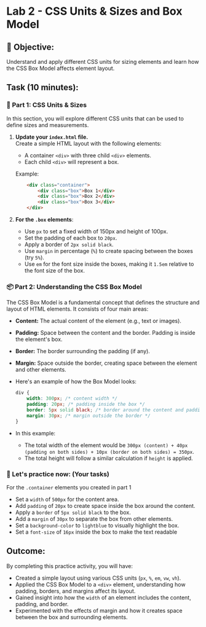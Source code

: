 # Lab 2 - CSS Units & Sizes and Box Model

## 📌 Objective:
Understand and apply different CSS units for sizing elements and learn how the CSS Box Model affects element layout.

## Task (10 minutes):

### 📐  Part 1: CSS Units & Sizes
In this section, you will explore different CSS units that can be used to define sizes and measurements.

1. **Update your `index.html` file.**<br>
Create a simple HTML layout with the following elements:
   - A container `<div>` with three child `<div>` elements.
   - Each child `<div>` will represent a box.
 
    Example:

    ```html
        <div class="container">
            <div class="box">Box 1</div>
            <div class="box">Box 2</div>
            <div class="box">Box 3</div>
        </div>
    ```

2. **For the `.box` elements**:
    - Use `px` to set a fixed width of 150px and height of 100px.
    - Set the padding of each box to `20px`.
    - Apply a border of `2px solid black`.
    - Use `margin` in percentage (`%`) to create spacing between the boxes (try `5%`).
    - Use `em` for the font size inside the boxes, making it `1.5em` relative to the font size of the box.


###  📦 Part 2: Understanding the CSS Box Model

The CSS Box Model is a fundamental concept that defines the structure and layout of HTML elements. It consists of four main areas:

- **Content:** The actual content of the element (e.g., text or images).
- **Padding:** Space between the content and the border. Padding is inside the element's box.
- **Border:** The border surrounding the padding (if any).
- **Margin:** Space outside the border, creating space between the element and other elements.

- Here's an example of how the Box Model looks:

    ```css
    div {
        width: 300px; /* content width */
        padding: 20px; /* padding inside the box */
        border: 5px solid black; /* border around the content and padding */
        margin: 30px; /* margin outside the border */
    }
    ```

- In this example:
    - The total width of the element would be `300px (content) + 40px (padding on both sides) + 10px (border on both sides) = 350px`.
    - The total height will follow a similar calculation if `height` is applied.

### 🔶 Let's practice now: (Your tasks)
For the `.container` elements you created in part 1
   - Set a `width` of `500px` for the content area.
   - Add `padding` of `20px` to create space inside the box around the content.
   - Apply a `border` of `5px solid black` to the box.
   - Add a `margin` of `30px` to separate the box from other elements.
   - Set a `background-color` to `lightblue` to visually highlight the box.
   - Set a `font-size` of `16px` inside the box to make the text readable

## Outcome:
By completing this practice activity, you will have:
- Created a simple layout using various CSS units (`px`, `%`, `em`, `vw`, `vh`).
- Applied the CSS Box Model to a `<div>` element, understanding how padding, borders, and margins affect its layout.
- Gained insight into how the `width` of an element includes the content, padding, and border.
- Experimented with the effects of margin and how it creates space between the box and surrounding elements.